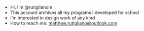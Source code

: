 - Hi, I’m @rutiglianom
- This account archives all my programs I developed for school
- I’m interested in design work of any kind
- How to reach me: matthew.rutigliano@outlook.com
